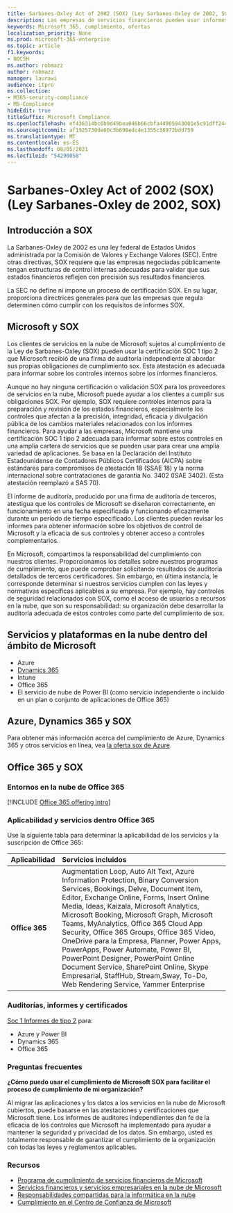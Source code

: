 ```yaml
---
title: Sarbanes-Oxley Act of 2002 (SOX) (Ley Sarbanes-Oxley de 2002, SOX)
description: Las empresas de servicios financieros pueden usar informes de cumplimiento de Microsoft para abordar su cumplimiento con la Sarbanes-Oxley de cumplimiento.
keywords: Microsoft 365, cumplimiento, ofertas
localization_priority: None
ms.prod: microsoft-365-enterprise
ms.topic: article
f1.keywords:
- NOCSH
ms.author: robmazz
author: robmazz
manager: laurawi
audience: itpro
ms.collection:
- M365-security-compliance
- MS-Compliance
hideEdit: true
titleSuffix: Microsoft Compliance
ms.openlocfilehash: ef436314bc6b9d49bea046b66cbfa44905943001e5c91dff2441dcd9fab55768
ms.sourcegitcommit: af1925730de60c3b698edc4e1355c38972bdd759
ms.translationtype: MT
ms.contentlocale: es-ES
ms.lasthandoff: 08/05/2021
ms.locfileid: "54290058"
---
```

# <a name="sarbanes-oxley-act-of-2002-sox"></a>Sarbanes-Oxley Act of 2002 (SOX) (Ley Sarbanes-Oxley de 2002, SOX)

## <a name="sox-overview"></a>Introducción a SOX

La Sarbanes-Oxley de 2002 es una ley federal de Estados Unidos administrada por la Comisión de Valores y Exchange Valores (SEC). Entre otras directivas, SOX requiere que las empresas negociadas públicamente tengan estructuras de control internas adecuadas para validar que sus estados financieros reflejen con precisión sus resultados financieros.

La SEC no define ni impone un proceso de certificación SOX. En su lugar, proporciona directrices generales para que las empresas que regula determinen cómo cumplir con los requisitos de informes SOX.

## <a name="microsoft-and-sox"></a>Microsoft y SOX

Los clientes de servicios en la nube de Microsoft sujetos al cumplimiento de la Ley de Sarbanes-Oxley (SOX) pueden usar la certificación SOC 1 tipo 2 que Microsoft recibió de una firma de auditoría independiente al abordar sus propias obligaciones de cumplimiento sox. Esta atestación es adecuada para informar sobre los controles internos sobre los informes financieros.

Aunque no hay ninguna certificación o validación SOX para los proveedores de servicios en la nube, Microsoft puede ayudar a los clientes a cumplir sus obligaciones SOX. Por ejemplo, SOX requiere controles internos para la preparación y revisión de los estados financieros, especialmente los controles que afectan a la precisión, integridad, eficacia y divulgación pública de los cambios materiales relacionados con los informes financieros. Para ayudar a las empresas, Microsoft mantiene una certificación SOC 1 tipo 2 adecuada para informar sobre estos controles en una amplia cartera de servicios que se pueden usar para crear una amplia variedad de aplicaciones. Se basa en la Declaración del Instituto Estadounidense de Contadores Públicos Certificados (AICPA) sobre estándares para compromisos de atestación 18 (SSAE 18) y la norma internacional sobre contrataciones de garantía No. 3402 (ISAE 3402). (Esta atestación reemplazó a SAS 70).

El informe de auditoría, producido por una firma de auditoría de terceros, atestigua que los controles de Microsoft se diseñaron correctamente, en funcionamiento en una fecha especificada y funcionando eficazmente durante un período de tiempo especificado. Los clientes pueden revisar los informes para obtener información sobre los objetivos de control de Microsoft y la eficacia de sus controles y obtener acceso a controles complementarios.

En Microsoft, compartimos la responsabilidad del cumplimiento con nuestros clientes. Proporcionamos los detalles sobre nuestros programas de cumplimiento, que puede comprobar solicitando resultados de auditoría detallados de terceros certificadores. Sin embargo, en última instancia, le corresponde determinar si nuestros servicios cumplen con las leyes y normativas específicas aplicables a su empresa. Por ejemplo, hay controles de seguridad relacionados con SOX, como el acceso de usuarios a recursos en la nube, que son su responsabilidad: su organización debe desarrollar la auditoría adecuada de estos controles como parte del cumplimiento de sox.

## <a name="microsoft-in-scope-cloud-platforms--services"></a>Servicios y plataformas en la nube dentro del ámbito de Microsoft

- Azure
- [Dynamics 365](https://aka.ms/d365-compliance-list)
- Intune
- Office 365
- El servicio de nube de Power BI (como servicio independiente o incluido en un plan o conjunto de aplicaciones de Office 365)

## <a name="azure-dynamics-365-and-sox"></a>Azure, Dynamics 365 y SOX

Para obtener más información acerca del cumplimiento de Azure, Dynamics 365 y otros servicios en línea, vea [la oferta sox de Azure](/azure/compliance/offerings/offering-sox-us).

## <a name="office-365-and-sox"></a>Office 365 y SOX

### <a name="office-365-cloud-environments"></a>Entornos en la nube de Office 365

[!INCLUDE [Office 365 offering intro](../includes/o365-offering-introduction.md)]

### <a name="office-365-applicability-and-in-scope-services"></a>Aplicabilidad y servicios dentro Office 365

Use la siguiente tabla para determinar la aplicabilidad de los servicios y la suscripción de Office 365:

| **Aplicabilidad** | **Servicios incluidos** |
|:------------------|:----------------------|
| **Office 365** | Augmentation Loop, Auto Alt Text, Azure Information Protection, Binary Conversion Services, Bookings, Delve, Document Item, Editor, Exchange Online, Forms, Insert Online Media, Ideas, Kaizala, Microsoft Analytics, Microsoft Booking, Microsoft Graph, Microsoft Teams, MyAnalytics, Office 365 Cloud App Security, Office 365 Groups, Office 365 Video, OneDrive para la Empresa, Planner, Power Apps, PowerApps, Power Automate, Power BI, PowerPoint Designer, PowerPoint Online Document Service, SharePoint Online, Skype Empresarial, StaffHub, Stream,Sway, To-Do, Web Rendering Service, Yammer Enterprise  |

### <a name="audits-reports-and-certificates"></a>Auditorías, informes y certificados

[Soc 1 Informes de tipo 2](offering-SOC.md) para:

- Azure y Power BI
- Dynamics 365
- Office 365

### <a name="frequently-asked-questions"></a>Preguntas frecuentes

**¿Cómo puedo usar el cumplimiento de Microsoft SOX para facilitar el proceso de cumplimiento de mi organización?**

Al migrar las aplicaciones y los datos a los servicios en la nube de Microsoft cubiertos, puede basarse en las atestaciones y certificaciones que Microsoft tiene. Los informes de auditores independientes dan fe de la eficacia de los controles que Microsoft ha implementado para ayudar a mantener la seguridad y privacidad de los datos. Sin embargo, usted es totalmente responsable de garantizar el cumplimiento de la organización con todas las leyes y reglamentos aplicables.

### <a name="resources"></a>Recursos

- [Programa de cumplimiento de servicios financieros de Microsoft](https://www.microsoft.com/download/details.aspx?id=55332)
- [Servicios financieros y servicios empresariales en la nube de Microsoft](https://www.microsoft.com/trustcenter/cloudservices/financialservices)
- [Responsabilidades compartidas para la informática en la nube](https://aka.ms/sharedresponsibility)
- [Cumplimiento en el Centro de Confianza de Microsoft](https://www.microsoft.com/trust-center/compliance/compliance-overview)
